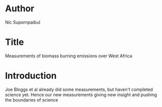 # Author
Nic Supornpaibul

# Title
Measurements of biomass burning emissions over West Africa

# Introduction
Joe Bloggs et al already did some measurements, but haven't completed science yet. Hence our new measurements giving new insight and pushing the boundaries of science